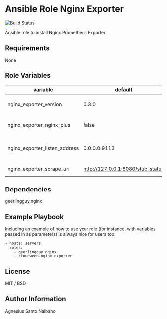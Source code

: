 Ansible Role Nginx Exporter
=========

[![Build Status](https://travis-ci.com/cloudweeb/ansible-role-nginx_exporter.svg?branch=master)](https://travis-ci.com/cloudweeb/ansible-role-nginx_exporter)

Ansible role to install Nginx Prometheus Exporter

Requirements
------------

None

Role Variables
--------------

| variable                      | default                           | comment                       |
|-------------------------------|-----------------------------------|-------------------------------|
| nginx_exporter_version        | 0.3.0                             | nginx exporter version        |
| nginx_exporter_nginx_plus     | false                             | set true if use nginx plus    |
| nginx_exporter_listen_address | 0.0.0.0:9113                      | nginx exporter listen address |
| nginx_exporter_scrape_uri     | <http://127.0.0.1:8080/stub_status> | nginx status url              |

Dependencies
------------

geerlingguy.nginx

Example Playbook
----------------

Including an example of how to use your role (for instance, with variables
passed in as parameters) is always nice for users too:

    - hosts: servers
      roles:
        - geerlingguy.nginx
        - cloudweeb.nginx_exporter

License
-------

MIT / BSD

Author Information
------------------

Agnesius Santo Naibaho
